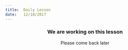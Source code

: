 ```yaml
---
title:  Daily Lesson
date:   12/10/2017
---
```


### <center>We are working on this lesson</center>
<center>Please come back later</center>